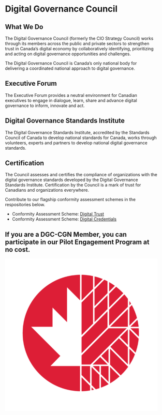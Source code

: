 # Digital Governance Council

## What We Do

The Digital Governance Council (formerly the CIO Strategy Council) works through its members across the public and private sectors to strengthen trust in Canada’s digital economy by collaboratively identifying, prioritizing and acting on digital governance opportunities and challenges.  

The Digital Governance Council is Canada’s only national body for delivering a coordinated national approach to digital governance.

## Executive Forum

The  Executive Forum provides a neutral environment for Canadian executives to engage in dialogue, learn, share and advance digital governance to inform, innovate and act. 

## Digital Governance Standards Institute

The Digital Governance Standards Institute, accredited by the Standards Council of Canada to develop national standards for Canada, works through volunteers, experts and partners to develop national digital governance standards.
					
## Certification

The Council assesses and certifies the compliance of organizations with the digital governance standards developed by the Digital Governance Standards Institute. Certification by the Council is a mark of trust for Canadians and organizations everywhere.

Contribute to our flagship conformity assessment schemes in the respositories below.

* Conformity Assessment Scheme: [Digital Trust](https://github.com/CIOSC/CAS-Digital-Trust)
* Conformity Assessment Scheme: [Digital Credentials](https://github.com/CIOSC/CAS-Digital-Credentials)

If you are a DGC-CGN Member, you can participate in our Pilot Engagement Program at no cost.
---
					
![](./DGC-CGN.png)
